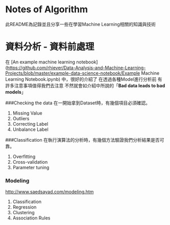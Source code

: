 Notes of Algorithm
===================

此README為記錄並且分享一些在學習Machine Learning相關的知識與技術


資料分析 - 資料前處理
===================
在 [An example machine learning notebook](https://github.com/rhiever/Data-Analysis-and-Machine-Learning-Projects/blob/master/example-data-science-notebook/Example Machine Learning Notebook.ipynb) 中，很好的介紹了
在透過各種Model進行分析前
有許多注意事項值得我們去注意
不然就會如介紹中所說的「**Bad data leads to bad models**」

###Checking the data
在一開始拿到Dataset時，有幾個項目必須確認。
1. Missing Value
2. Outliers
3. Correcting Label
4. Unbalance Label

###Classification
在執行演算法的分析時，有幾個方法驗證我們分析結果是否可靠。
1. Overfitting
2. Cross-validation
3. Parameter tuning


### Modeling
http://www.saedsayad.com/modeling.htm
1. Classification
2. Regression
3. Clustering
4. Association Rules

